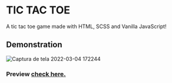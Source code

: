 
# TIC TAC TOE

A tic tac toe game made with HTML, SCSS and Vanilla JavaScript!


## Demonstration

![Captura de tela 2022-03-04 172244](https://user-images.githubusercontent.com/86936050/156836575-9b7dcb92-9fe7-427e-bb6d-209b4233957f.jpg)

### Preview <a href="https://tic-tac-toe-bice-five.vercel.app/">check here.</a>


